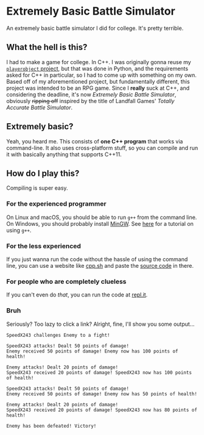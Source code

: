 # Extremely Basic Battle Simulator
An extremely basic battle simulator I did for college. It's pretty terrible.

## What the hell is this?
I had to make a game for college. In C++. I was originally gonna reuse my [`playerobject` project](https://github.com/CutieGorlAstrid/playerobject), but that was done in Python, and the requirements asked for C++ in particular, so I had to come up with something on my own.
Based off of my aforementioned project, but fundamentally different, this project was intended to be an RPG game. Since I **really** suck at C++, and considering the deadline, it's now *Extremely Basic Battle Simulator*, obviously ~~ripping off~~ inspired by the title of Landfall Games' *Totally Accurate Battle Simulator*.

## Extremely basic?
Yeah, you heard me. This consists of **one C++ program** that works via command-line. It also uses cross-platform stuff, so you can compile and run it with basically anything that supports C++11.

## How do I play this?
Compiling is super easy. 

### For the experienced programmer
On Linux and macOS, you should be able to run `g++` from the command line.
On Windows, you should probably install [MinGW](http://www.mingw.org/). See [here](https://courses.cs.washington.edu/courses/cse373/99au/unix/g++.html) for a tutorial on using `g++`.

### For the less experienced
If you just wanna run the code without the hassle of using the command line, you can use a website like [cpp.sh](http://www.cpp.sh/) and paste the [source code](https://github.com/CutieGorlAstrid/ExtremelyBasicBattleSimulator/blob/master/main.cpp) in there. 

### For people who are completely clueless
If you can't even do *that*, you can run the code at [repl.it](https://repl.it/@SpeedStriker243/ExtremelyBasicBattleSimulator).

### Bruh
Seriously? Too lazy to click a link? Alright, fine, I'll show you some output...
```
SpeedX243 challenges Enemy to a fight!

SpeedX243 attacks! Dealt 50 points of damage!
Enemy received 50 points of damage! Enemy now has 100 points of health!

Enemy attacks! Dealt 20 points of damage!
SpeedX243 received 20 points of damage! SpeedX243 now has 100 points of health!

SpeedX243 attacks! Dealt 50 points of damage!
Enemy received 50 points of damage! Enemy now has 50 points of health!

Enemy attacks! Dealt 20 points of damage!
SpeedX243 received 20 points of damage! SpeedX243 now has 80 points of health!

Enemy has been defeated! Victory!
```

